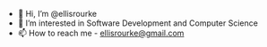 - 👋 Hi, I’m @ellisrourke
- 👀 I’m interested in Software Development and Computer Science
- 📫 How to reach me - ellisrourke@gmail.com
